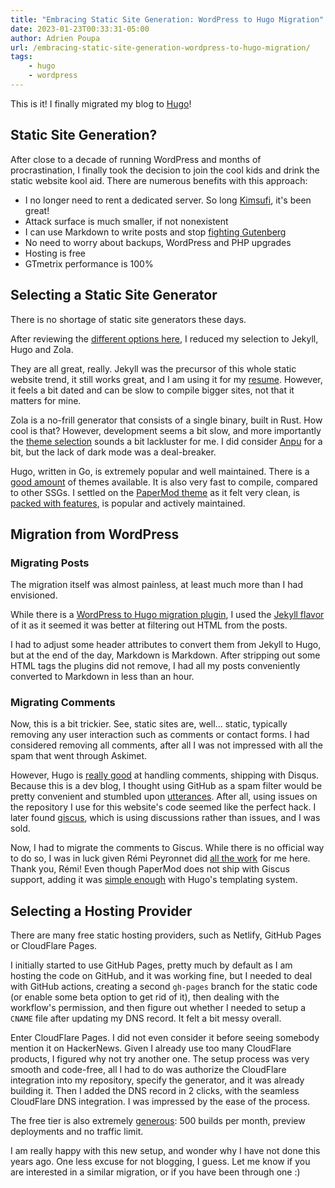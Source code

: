 ```yaml
---
title: "Embracing Static Site Generation: WordPress to Hugo Migration"
date: 2023-01-23T00:33:31-05:00
author: Adrien Poupa
url: /embracing-static-site-generation-wordpress-to-hugo-migration/
tags:
    - hugo
    - wordpress
---
```


This is it! I finally migrated my blog to [Hugo](https://gohugo.io/)! 

## Static Site Generation?

After close to a decade of running WordPress and months of procrastination, 
I finally took the decision to join the cool kids  and drink the static website kool aid.
There are numerous benefits with this approach:
- I no longer need to rent a dedicated server. So long [Kimsufi](https://www.kimsufi.com/), it's been great!
- Attack surface is much smaller, if not nonexistent
- I can use Markdown to write posts and stop [fighting Gutenberg](https://www.reddit.com/r/Wordpress/comments/ox31tv/why_does_gutenberg_suck_so_fucking_hard/)
- No need to worry about backups, WordPress and PHP upgrades
- Hosting is free
- GTmetrix performance is 100%

## Selecting a Static Site Generator

There is no shortage of static site generators these days.

After reviewing the [different options here](https://jamstack.org/generators/), I reduced my selection to Jekyll, Hugo and Zola.

They are all great, really. Jekyll was the precursor of this whole static website trend, it still works great,
and I am using it for my [resume](https://adrien.poupa.net/resume). However, it feels a bit dated and can be slow to 
compile bigger sites, not that it matters for mine.

Zola is a no-frill generator that consists of a single binary, built in Rust. How cool is that? However, development seems
a bit slow, and more importantly the [theme selection](https://www.getzola.org/themes/) sounds a bit lackluster for me.
I did consider [Anpu](https://github.com/zbrox/anpu-zola-theme) for a bit, but the lack of dark mode was a deal-breaker.

Hugo, written in Go, is extremely popular and well maintained. There is a [good amount](https://themes.gohugo.io/) of themes available.
It is also very fast to compile, compared to other SSGs. I settled on the [PaperMod theme](https://github.com/adityatelange/hugo-PaperMod) 
as it felt very clean, is [packed with features](https://github.com/adityatelange/hugo-PaperMod/wiki/Features), 
is popular and actively maintained.

## Migration from WordPress

### Migrating Posts

The migration itself was almost painless, at least much more than I had envisioned.

While there is a [WordPress to Hugo migration plugin](https://github.com/SchumacherFM/wordpress-to-hugo-exporter), I used 
the [Jekyll flavor](https://github.com/benbalter/wordpress-to-jekyll-exporter) of it as it seemed it was better at filtering
out HTML from the posts. 

I had to adjust some header attributes to convert them from Jekyll to Hugo, but at the end of the day, Markdown is Markdown.
After stripping out some HTML tags the plugins did not remove, 
I had all my posts conveniently converted to Markdown in less than an hour.

### Migrating Comments

Now, this is a bit trickier. See, static sites are, well... static, typically removing any user interaction such as comments
or contact forms. I had considered removing all comments, after all I was not impressed with all the spam that went through Askimet.

However, Hugo is [really good](https://gohugo.io/content-management/comments/) at handling comments, shipping with Disqus.
Because this is a dev blog, I thought using GitHub as a spam filter would be pretty convenient and stumbled upon [utterances](https://utteranc.es/).
After all, using issues on the repository I use for this website's code seemed like the perfect hack.
I later found [giscus](https://giscus.app/), which is using discussions rather than issues, and I was sold.

Now, I had to migrate the comments to Giscus. While there is no official way to do so, I was in luck given Rémi Peyronnet
did [all the work](https://www.lprp.fr/2022/11/Migrate-wordpress-comments-to-giscus/) for me here. Thank you, Rémi!
Even though PaperMod does not ship with Giscus support, 
adding it was [simple enough](https://cdwilson.dev/articles/using-giscus-for-comments-in-hugo/) with Hugo's templating system.

## Selecting a Hosting Provider

There are many free static hosting providers, such as Netlify, GitHub Pages or CloudFlare Pages.

I initially started to use GitHub Pages, pretty much by default as I am hosting the code on GitHub, and it was working
fine, but I needed to deal with GitHub actions, creating a second `gh-pages` branch for the static code 
(or enable some beta option to get rid of it), then dealing with the workflow's permission,
and then figure out whether I needed to setup a `CNAME` file after updating my DNS record. It felt a bit messy overall.

Enter CloudFlare Pages. I did not even consider it before seeing somebody mention it on HackerNews. Given I already use
too many CloudFlare products, I figured why not try another one. The setup process was very smooth and code-free, all
I had to do was authorize the CloudFlare integration into my repository, specify the generator,
and it was already building it. Then I added the DNS record in 2 clicks, with the seamless CloudFlare DNS integration.
I was impressed by the ease of the process.

The free tier is also extremely [generous](https://developers.cloudflare.com/pages/platform/limits): 500 builds per month, 
preview deployments and no traffic limit.

I am really happy with this new setup, and wonder why I have not done this years ago. One less excuse for not blogging, I guess.
Let me know if you are interested in a similar migration, or if you have been through one :)
